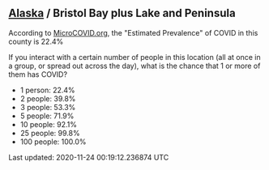 
## [Alaska](/united-states/alaska) / Bristol Bay plus Lake and Peninsula

According to [MicroCOVID.org](http://microcovid.org),
the "Estimated Prevalence" of COVID in this county is 22.4%

If you interact with a certain number of people in this location
(all at once in a group, or spread out across the day), what is the chance that
1 or more of them has COVID?

- 1 person: 22.4%
- 2 people: 39.8%
- 3 people: 53.3%
- 5 people: 71.9%
- 10 people: 92.1%
- 25 people: 99.8%
- 100 people: 100.0%

Last updated: 2020-11-24 00:19:12.236874 UTC
